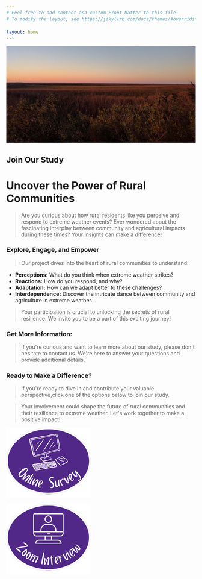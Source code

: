 ```yaml
---
# Feel free to add content and custom Front Matter to this file.
# To modify the layout, see https://jekyllrb.com/docs/themes/#overriding-theme-defaults

layout: home
---
```


![sunset](img/sunset.jpg)

## Join Our Study
# Uncover the Power of Rural Communities

>Are you curious about how rural residents like you perceive and respond to extreme weather events? Ever wondered about the fascinating interplay between community and agricultural impacts during these times? Your insights can make a difference!

### Explore, Engage, and Empower

>Our project dives into the heart of rural communities to understand:

- **Perceptions:** What do you think when extreme weather strikes?
- **Reactions:** How do you respond, and why?
- **Adaptation:** How can we adapt better to these challenges?
- **Interdependence:** Discover the intricate dance between community and agriculture in extreme weather.

>Your participation is crucial to unlocking the secrets of rural resilience. We invite you to be a part of this exciting journey!

### Get More Information:
> If you're curious and want to learn more about our study, please don't hesitate to contact us. We're here to answer your questions and provide additional details.

### Ready to Make a Difference? 

> If you're ready to dive in and contribute your valuable perspective,click one of the options below to join our study.

> Your involvement could shape the future of rural communities and their resilience to extreme weather. Let's work together to make a positive impact!


[![survey](img/OnlineSurvey.png)](https://kstate.qualtrics.com/jfe/form/SV_39FxVKG3qniPGwS) 

[![interview](img/OnlineInterview.png)](https://kstate.qualtrics.com/jfe/form/SV_d4Lw7XfvwCobTiS)




